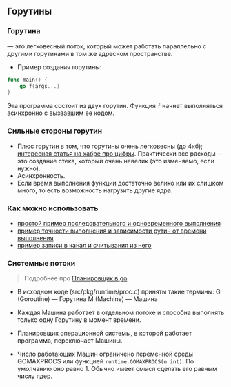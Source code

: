 ## Горутины

### Горутина 
— это легковесный поток, который может работать параллельно с другими горутинами в том же адресном пространстве.

- Пример создания горутины:
```go
func main() {
    go f(args...)
}
```
Эта программа состоит из двух горутин.
Функция `f` начнет выполняться асинхронно с вызвавшим ее кодом.



### Сильные стороны горутин
- Плюс горутин в том, что горутины очень легковесны (до 4кб); [интересная статья на хабре про цифры](https://habr.com/ru/post/135587/). Практически все расходы — это создание стека, который очень невелик (это изменяемо, если нужно).
- Асинхронность.
- Если время выполнения функции достаточно велико или их слишком много, то есть возможность нагрузить другие ядра.

### Как можно использовать
- [простой пример последовательного и одновременного выполнения](sequentiallyAndSimultaneously.go)
- [пример точности выполнения и зависимости рутин от времени выполнения](reader.go)
- [пример записи в канал и считывания из него ](pingerAndPrinter.go)

### Системные потоки
> Подробнее про [Планировщик в go](../../scheduler/)

- В исходном коде (src/pkg/runtime/proc.c) приняты такие термины:
G (Goroutine) — Горутина
M (Machine) — Машина

- Каждая Машина работает в отдельном потоке и способна выполнять только одну Горутину в момент времени. 

- Планировщик операционной системы, в которой работает программа, переключает Машины. 
- Число работающих Машин ограничено переменной среды GOMAXPROCS или функцией `runtime.GOMAXPROCS(n int)`.
По умолчанию оно равно 1. Обычно имеет смысл сделать его равным числу ядер.